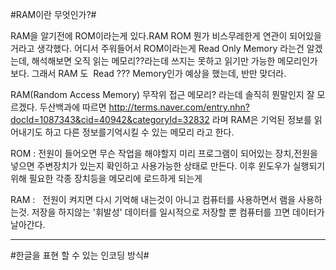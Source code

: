 #RAM이란 무엇인가?#

RAM을 알기전에 ROM이라는게 있다.RAM ROM 뭔가 비스무레한게 연관이 되어있을거라고 생각했다.
어디서 주워들어서 ROM이라는게 Read Only Memory 라는건 알겠는데, 해석해보면 오직 읽는 메모리??라는데 쓰지는 못하고 읽기만 가능한 메모리인가보다.
그래서 RAM 도  Read ??? Memory인가 예상을 했는데, 반만 맞더라.

RAM(Random Access Memory) 무작위 접근 메모리? 라는데 솔직히 뭔말인지 잘 모르겠다.
두산백과에 따르면 <http://terms.naver.com/entry.nhn?docId=1087343&cid=40942&categoryId=32832> 라며
RAM은 기억된 정보를 읽어내기도 하고 다른 정보를기억시킬 수 있는 메모리 라고 한다.

ROM
:   전원이 들어오면 무슨 작업을 해야할지 미리 프로그램이 되어있는 장치,전원을 넣으면 주변장치가 있는지 확인하고 사용가능한 상태로 만든다. 이후 윈도우가 실행되기 위해 필요한 각종 장치등을 메모리에 로드하게 되는게 

RAM
:   전원이 켜지면 다시 기억해 내는것이 아니고 컴퓨터를 사용하면서 램을 사용하는것. 저장을 하지않는 '휘발성' 데이터를 일시적으로 저장할 뿐 컴퓨터를 끄면 데이터가 날아간다.

---

#한글을 표현 할 수 있는 인코딩 방식#


